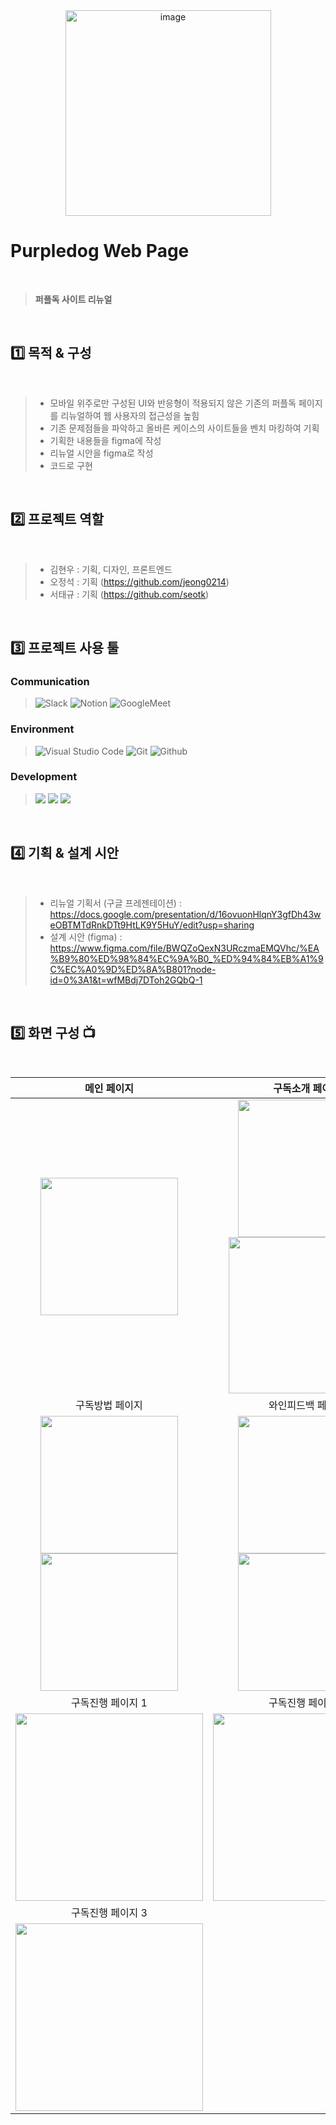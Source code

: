 <div align="center">
<img width="329" alt="image" src="https://user-images.githubusercontent.com/119498531/220550893-3284e0d0-38c3-4267-babc-c77f481fda74.png">
</div>

# Purpledog Web Page
<br>

> **퍼플독 사이트 리뉴얼**
<br>

## 1️⃣ 목적 & 구성
<br>

> - 모바일 위주로만 구성된 UI와 반응형이 적용되지 않은 기존의 퍼플독 페이지를 리뉴얼하여 웹 사용자의 접근성을 높힘
> - 기존 문제점들을 파악하고 올바른 케이스의 사이트들을 벤치 마킹하여 기획
> - 기획한 내용들을 figma에 작성
> - 리뉴얼 시안을 figma로 작성
> - 코드로 구현
<br>

## 2️⃣ 프로젝트 역할
<br>

> - 김현우 : 기획, 디자인, 프론트엔드
> - 오정석 : 기획 (https://github.com/jeong0214)
> - 서태규 : 기획 (https://github.com/seotk)
> 
<br>

 ## 3️⃣ 프로젝트 사용 툴
 
 ### Communication
>![Slack](https://img.shields.io/badge/Slack-4A154B?style=for-the-badge&logo=Slack&logoColor=white)
>![Notion](https://img.shields.io/badge/Notion-000000?style=for-the-badge&logo=Notion&logoColor=white)
>![GoogleMeet](https://img.shields.io/badge/GoogleMeet-00897B?style=for-the-badge&logo=Google%20Meet&logoColor=white)
 
 ### Environment
>![Visual Studio Code](https://img.shields.io/badge/Visual%20Studio%20Code-007ACC?style=for-the-badge&logo=Visual%20Studio%20Code&logoColor=white)
>![Git](https://img.shields.io/badge/Git-F05032?style=for-the-badge&logo=Git&logoColor=white)
>![Github](https://img.shields.io/badge/GitHub-181717?style=for-the-badge&logo=GitHub&logoColor=white)             


### Development

> <img src="https://img.shields.io/badge/html-E34F26?style=for-the-badge&logo=html5&logoColor=white">
> <img src="https://img.shields.io/badge/css-1572B6?style=for-the-badge&logo=css3&logoColor=white">
> <img src="https://img.shields.io/badge/javascript-F7DF1E?style=for-the-badge&logo=javascript&logoColor=black">
<br>

## 4️⃣ 기획 & 설계 시안
<br>

> - 리뉴얼 기획서 (구글 프레젠테이션) : https://docs.google.com/presentation/d/16ovuonHlqnY3gfDh43weOBTMTdRnkDTt9HtLK9Y5HuY/edit?usp=sharing 
> - 설계 시안 (figma) : https://www.figma.com/file/BWQZoQexN3URczmaEMQVhc/%EA%B9%80%ED%98%84%EC%9A%B0_%ED%94%84%EB%A1%9C%EC%A0%9D%ED%8A%B801?node-id=0%3A1&t=wfMBdj7DToh2GQbQ-1
<br>


 ## 5️⃣ 화면 구성 📺
 <br>
 
| 메인 페이지  |  구독소개 페이지   |
| :-------------------------------------------: | :----------------------: |
|  <img width="220" src="https://user-images.githubusercontent.com/119498531/220564875-df26a41f-3a3e-47f6-865b-ce470f7437ca.png"/> |  <img width="220" src="https://user-images.githubusercontent.com/119498531/220566370-855d21f2-0dcc-4023-9bb1-6c41793d5de3.png"/> <img width="250" src="https://user-images.githubusercontent.com/119498531/220566765-65e067a1-7d72-4a64-b707-abe28ba362bb.png"/>|  
| 구독방법 페이지   |  와인피드백 페이지   |  
| <img width="220" src="https://user-images.githubusercontent.com/119498531/220569491-c9bad89b-149e-4436-88c1-7be71309e189.png"/> <img width="220" src="https://user-images.githubusercontent.com/119498531/220569163-305fb38d-77a5-40eb-ba2d-798a120373c3.png"/>  |  <img width="220" src="https://user-images.githubusercontent.com/119498531/220569718-32819844-5427-4a22-83e3-67c69cf32a21.png"/> <img width="220" src="https://user-images.githubusercontent.com/119498531/220569930-d0f64915-f904-44d1-a0a7-502ec0c0050d.png"/>    |
| 구독진행 페이지 1  |  구독진행 페이지 2   |  
| <img width="300" src="https://user-images.githubusercontent.com/119498531/220570339-ca238c96-ba8e-4c6c-a97a-838a90b22abb.png"/>   |  <img width="300" src="https://user-images.githubusercontent.com/119498531/220570459-03719b60-d655-4362-b08d-9396b666cb59.png"/>     |
| 구독진행 페이지 3   |  
| <img width="300" src="https://user-images.githubusercontent.com/119498531/220570526-c2968e14-40e6-42f6-81e5-ef6eda6f7626.png"/>   |

 


